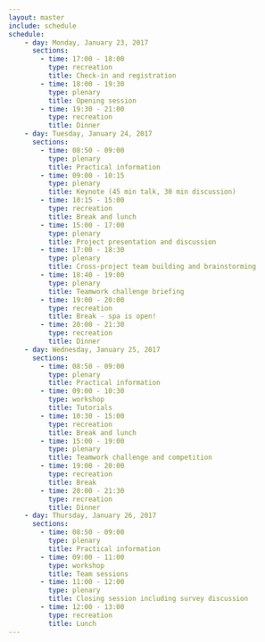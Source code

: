 ```yaml
---
layout: master
include: schedule
schedule:
    - day: Monday, January 23, 2017
      sections:
        - time: 17:00 - 18:00
          type: recreation
          title: Check-in and registration
        - time: 18:00 - 19:30
          type: plenary
          title: Opening session
        - time: 19:30 - 21:00
          type: recreation
          title: Dinner
    - day: Tuesday, January 24, 2017
      sections:
        - time: 08:50 - 09:00
          type: plenary
          title: Practical information
        - time: 09:00 - 10:15
          type: plenary
          title: Keynote (45 min talk, 30 min discussion)
        - time: 10:15 - 15:00
          type: recreation
          title: Break and lunch
        - time: 15:00 - 17:00
          type: plenary
          title: Project presentation and discussion
        - time: 17:00 - 18:30
          type: plenary
          title: Cross-project team building and brainstorming
        - time: 18:40 - 19:00
          type: plenary
          title: Teamwork challenge briefing
        - time: 19:00 - 20:00
          type: recreation
          title: Break - spa is open!
        - time: 20:00 - 21:30
          type: recreation
          title: Dinner
    - day: Wednesday, January 25, 2017
      sections:
        - time: 08:50 - 09:00
          type: plenary
          title: Practical information
        - time: 09:00 - 10:30
          type: workshop
          title: Tutorials
        - time: 10:30 - 15:00
          type: recreation
          title: Break and lunch
        - time: 15:00 - 19:00
          type: plenary
          title: Teamwork challenge and competition
        - time: 19:00 - 20:00
          type: recreation
          title: Break
        - time: 20:00 - 21:30
          type: recreation
          title: Dinner
    - day: Thursday, January 26, 2017
      sections:
        - time: 08:50 - 09:00
          type: plenary
          title: Practical information
        - time: 09:00 - 11:00
          type: workshop
          title: Team sessions
        - time: 11:00 - 12:00
          type: plenary
          title: Closing session including survey discussion
        - time: 12:00 - 13:00
          type: recreation
          title: Lunch
---
```

